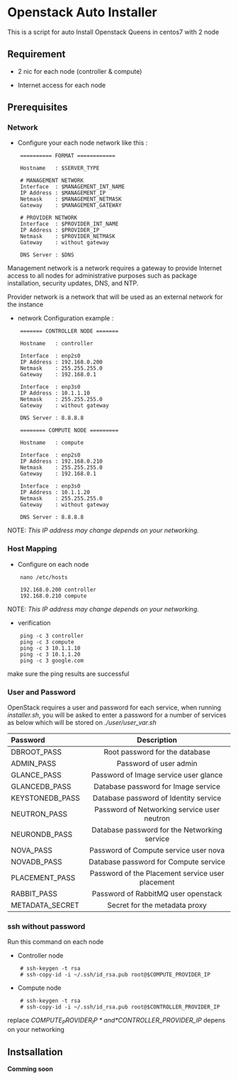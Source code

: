 # Openstack Auto Installer

This is a script for auto Install Openstack Queens in centos7 with 2 node


## Requirement
- 2 nic for each node (controller & compute)

- Internet access for each node

## Prerequisites

### Network

- Configure your each node network like this :

```
    ========== FORMAT ============

    Hostname   : $SERVER_TYPE
    
    # MANAGEMENT NETWORK
    Interface  : $MANAGEMENT_INT_NAME
    IP Address : $MANAGEMENT_IP
    Netmask    : $MANAGEMENT_NETMASK
    Gateway    : $MANAGEMENT_GATEWAY
    
    # PROVIDER NETWORK
    Interface  : $PROVIDER_INT_NAME
    IP Address : $PROVIDER_IP
    Netmask    : $PROVIDER_NETMASK
    Gateway    : without gateway

    DNS Server : $DNS
```
Management network is a network requires a gateway to provide Internet access to all nodes for administrative purposes such as package installation, security updates, DNS, and NTP.

Provider network is a network that will be used as an external network for the instance

- network Configuration example :
```
    ======= CONTROLLER NODE =======

    Hostname   : controller

    Interface  : enp2s0
    IP Address : 192.168.0.200
    Netmask    : 255.255.255.0
    Gateway    : 192.168.0.1

    Interface  : enp3s0
    IP Address : 10.1.1.10
    Netmask    : 255.255.255.0
    Gateway    : without gateway

    DNS Server : 8.8.8.8
```

```
    ======== COMPUTE NODE =========

    Hostname   : compute

    Interface  : enp2s0
    IP Address : 192.168.0.210
    Netmask    : 255.255.255.0
    Gateway    : 192.168.0.1

    Interface  : enp3s0
    IP Address : 10.1.1.20
    Netmask    : 255.255.255.0
    Gateway    : without gateway

    DNS Server : 8.8.8.8
```

NOTE: *This IP address may change depends on your networking.*

### Host Mapping

- Configure on each node

```
    nano /etc/hosts

    192.168.0.200 controller
    192.168.0.210 compute
```
NOTE: *This IP address may change depends on your networking.*

- verification
```
    ping -c 3 controller
    ping -c 3 compute
    ping -c 3 10.1.1.10
    ping -c 3 10.1.1.20
    ping -c 3 google.com
```
make sure the ping results are successful

### User and Password

OpenStack requires a user and password for each service, when running *installer.sh*, you will be asked to enter a password for a number of services as below which will be stored on *./user/user_var.sh*

| Password       | Description     |
| :------------- | :----------: |
| DBROOT_PASS | Root password for the database |
|  ADMIN_PASS | Password of user admin |
|  GLANCE_PASS | Password of Image service user glance |
|  GLANCEDB_PASS | Database password for Image service |
| KEYSTONEDB_PASS | Database password of Identity service | 
|  NEUTRON_PASS | Password of Networking service user neutron |
|  NEURONDB_PASS | Database password for the Networking service |
|  NOVA_PASS | Password of Compute service user nova |
|  NOVADB_PASS | Database password for Compute service |
| PLACEMENT_PASS | Password of the Placement service user placement |
|  RABBIT_PASS | Password of RabbitMQ user openstack |
|  METADATA_SECRET | Secret for the metadata proxy |

### ssh without password

Run this command on each node

- Controller node

```
    # ssh-keygen -t rsa
    # ssh-copy-id -i ~/.ssh/id_rsa.pub root@$COMPUTE_PROVIDER_IP
```
- Compute node
```
    # ssh-keygen -t rsa
    # ssh-copy-id -i ~/.ssh/id_rsa.pub root@$CONTROLLER_PROVIDER_IP
```
replace *$COMPUTE_PROVIDER_IP* and *$CONTROLLER_PROVIDER_IP* depens on your networking

## Instsallation

__Comming soon__
